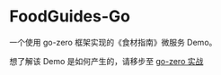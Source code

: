# FoodGuides-Go
一个使用 go-zero 框架实现的《食材指南》微服务 Demo。

想了解该 Demo 是如何产生的，请移步至 [go-zero 实战](https://juejin.cn/post/7287757113400573986)
